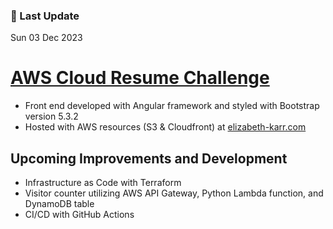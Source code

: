 ### 💫 Last Update
<!-- DEFAULT-TAG:START -->
Sun  03 Dec 2023
<!-- DEFAULT-TAG:END -->

# [AWS Cloud Resume Challenge](https://cloudresumechallenge.dev/docs/the-challenge/aws/)

- Front end developed with Angular framework and styled with Bootstrap version 5.3.2
- Hosted with AWS resources (S3 & Cloudfront) at [elizabeth-karr.com](https://www.elizabeth-karr.com)

## Upcoming Improvements and Development

- Infrastructure as Code with Terraform
- Visitor counter utilizing AWS API Gateway, Python Lambda function, and DynamoDB table
- CI/CD with GitHub Actions
